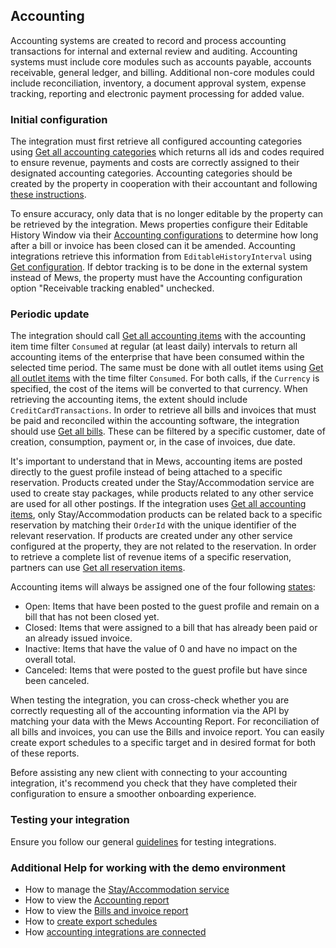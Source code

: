 ## Accounting

Accounting systems are created to record and process accounting transactions for internal and external review and auditing. Accounting systems must include core modules such as accounts payable, accounts receivable, general ledger, and billing. Additional non-core modules could include reconciliation, inventory, a document approval system, expense tracking, reporting and electronic payment processing for added value. 

### Initial configuration

The integration must first retrieve all configured accounting categories using [Get all accounting categories](../operations/finance.md#get-all-accounting-categories) which returns all ids and codes required to ensure revenue, payments and costs are correctly assigned to their designated accounting categories. Accounting categories should be created by the property in cooperation with their accountant and following [these instructions](https://help.mews.com/en/articles/4244319-create-an-accounting-category). 

To ensure accuracy, only data that is no longer editable by the property can be retrieved by the integration. Mews properties configure their Editable History Window via their [Accounting configurations](https://help.mews.com/en/articles/4245522-what-is-the-accounting-configuration) to determine how long after a bill or invoice has been closed can it be amended. Accounting integrations retrieve this information from `EditableHistoryInterval` using [Get configuration](../operations/configuration.md#get-configuration). If debtor tracking is to be done in the external system instead of Mews, the property must have the Accounting configuration option "Receivable tracking enabled" unchecked.

### Periodic update

The integration should call [Get all accounting items](../operations/finance.md#get-all-accounting-items) with the accounting item time filter `Consumed` at regular (at least daily) intervals to return all accounting items of the enterprise that have been consumed within the selected time period. The same must be done with all outlet items using [Get all outlet items](../operations/finance.md#get-all-outlet-items) with the time filter `Consumed`. For both calls, if the `Currency` is specified, the cost of the items will be converted to that currency. When retrieving the accounting items, the extent should include `CreditCardTransactions`. In order to retrieve all bills and invoices that must be paid and reconciled within the accounting software, the integration should use [Get all bills](../operations/finance.md#get-all-bills). These can be filtered by a specific customer, date of creation, consumption, payment or, in the case of invoices, due date.

It's important to understand that in Mews, accounting items are posted directly to the guest profile instead of being attached to a specific reservation. Products created under the Stay/Accommodation service are used to create stay packages, while products related to any other service are used for all other postings. If the integration uses [Get all accounting items](../operations/finance.md#get-all-accounting-items), only Stay/Accommodation products can be related back to a specific reservation by matching their `OrderId` with the unique identifier of the relevant reservation. If products are created under any other service configured at the property, they are not related to the reservation. In order to retrieve a complete list of revenue items of a specific reservation, partners can use [Get all reservation items](../operations/reservations.md#get-all-reservation-items). 

Accounting items will always be assigned one of the four following [states](../operations/finance.md#accounting-item-state):
* Open: Items that have been posted to the guest profile and remain on a bill that has not been closed yet.
* Closed: Items that were assigned to a bill that has already been paid or an already issued invoice.
* Inactive: Items that have the value of 0 and have no impact on the overall total.
* Canceled: Items that were posted to the guest profile but have since been canceled.

When testing the integration, you can cross-check whether you are correctly requesting all of the accounting information via the API by matching your data with the Mews Accounting Report. For reconciliation of all bills and invoices, you can use the Bills and invoice report. You can easily create export schedules to a specific target and in desired format for both of these reports. 

Before assisting any new client with connecting to your accounting integration, it's recommend you check that they have completed their configuration to ensure a smoother onboarding experience.

### Testing your integration

Ensure you follow our general [guidelines](../guidelines) for testing integrations.


### Additional Help for working with the demo environment

- How to manage the [Stay/Accommodation service](https://help.mews.com/en/articles/4244328-set-up-your-stay-service)
- How to view the [Accounting report](https://help.mews.com/en/articles/4245918-accounting-report)
- How to view the [Bills and invoice report](https://help.mews.com/en/articles/4245921-bills-and-invoices-report)
- How to [create export schedules](https://help.mews.com/en/articles/4245871-schedule-report-exports)
- How [accounting integrations are connected](https://help.mews.com/en/articles/4399271-how-can-i-connect-my-accounting-integration)
